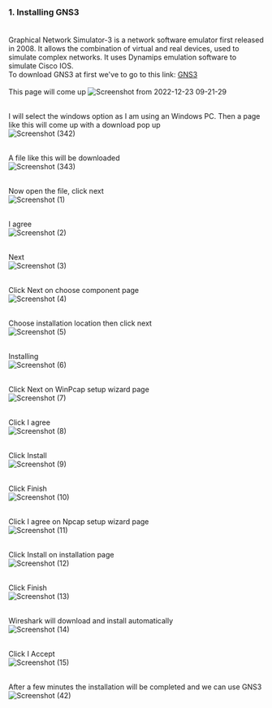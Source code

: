 ### 1. Installing GNS3 <br> <br>

Graphical Network Simulator-3 is a network software emulator first released in 2008. It allows the combination of virtual and real devices, used to simulate complex networks. It uses Dynamips emulation software to simulate Cisco IOS.<br>
To download GNS3 at first we've to go to this link: [GNS3](https://www.gns3.com/software/download/)<br><br>
This page will come up
![Screenshot from 2022-12-23 09-21-29](https://user-images.githubusercontent.com/60141836/209264595-99aacdb8-f413-4cd0-824c-23a41d74b45a.png)
<br><br>

I will select the windows option as I am using an Windows PC. Then a page like this will come up with a download pop up<br>
![Screenshot (342)](https://user-images.githubusercontent.com/60141836/209265435-529f53a3-80b9-43da-975f-780d43a71a88.png)
<br><br>

A file like this will be downloaded<br>
![Screenshot (343)](https://user-images.githubusercontent.com/60141836/209265454-d5153599-8304-4ed5-9bcc-39857bbfb50a.png)
<br><br>

Now open the file, click next<br>
![Screenshot (1)](https://user-images.githubusercontent.com/60141836/209420666-49b69e12-cef1-4cae-ae0b-f03f96d91716.png)
<br><br>

I agree<br>
![Screenshot (2)](https://user-images.githubusercontent.com/60141836/209420704-cf0eab99-cb9e-45b2-a9f8-3b77ff05aaa0.png)
<br><br>

Next<br>
![Screenshot (3)](https://user-images.githubusercontent.com/60141836/209420756-2b13e0f5-5efe-4c3a-ab80-cc098bfd81a2.png)
<br><br>

Click Next on choose component page<br>
![Screenshot (4)](https://user-images.githubusercontent.com/60141836/209420755-f939d657-a5cd-4b8a-9383-1ce87c9545e4.png)
<br><br>

Choose installation location then click next<br>
![Screenshot (5)](https://user-images.githubusercontent.com/60141836/209420753-15d7955e-839a-41e4-abf3-9ca486266525.png)
<br><br>

Installing<br>
![Screenshot (6)](https://user-images.githubusercontent.com/60141836/209420751-33a0b794-e61e-4579-b17e-91bfec0a1788.png)
<br><br>

Click Next on WinPcap setup wizard page<br>
![Screenshot (7)](https://user-images.githubusercontent.com/60141836/209420750-f9fb075f-c065-4459-9f5b-e61c47aeeccc.png)
<br><br>

Click I agree<br>
![Screenshot (8)](https://user-images.githubusercontent.com/60141836/209420749-97d3a7be-b914-4773-a026-28bfcd6f87d0.png)
<br><br>

Click Install<br>
![Screenshot (9)](https://user-images.githubusercontent.com/60141836/209420748-4ab983bf-bea3-4265-8d42-df07a0f8b206.png)
<br><br>

Click Finish<br>
![Screenshot (10)](https://user-images.githubusercontent.com/60141836/209420746-fa5ff72c-9887-4c5d-a51c-cbbba2c8ff01.png)
<br><br>

Click I agree on Npcap setup wizard page<br>
![Screenshot (11)](https://user-images.githubusercontent.com/60141836/209420745-d4612412-fb3b-43ef-8952-90db6c136a4d.png)
<br><br>

Click Install on installation page<br>
![Screenshot (12)](https://user-images.githubusercontent.com/60141836/209420743-364b4aae-278b-4ff4-a5f5-8cf89af96cc7.png)
<br><br>

Click Finish<br>
![Screenshot (13)](https://user-images.githubusercontent.com/60141836/209420742-9056cc33-0e65-491d-bdcf-b346ab24ae5e.png)
<br><br>

Wireshark will download and install automatically<br>
![Screenshot (14)](https://user-images.githubusercontent.com/60141836/209420741-fdb67d8c-ae36-4114-8da1-c5470ec2ab26.png)
<br><br>

Click I Accept<br>
![Screenshot (15)](https://user-images.githubusercontent.com/60141836/209420738-eb74e6e0-8b35-4e58-ac71-c2fa25bb2fcf.png)
<br><br>

After a few minutes the installation will be completed and we can use GNS3<br>
![Screenshot (42)](https://user-images.githubusercontent.com/60141836/209430091-7cd71d9e-ea75-4161-969b-ee1dbeb1b920.png)
